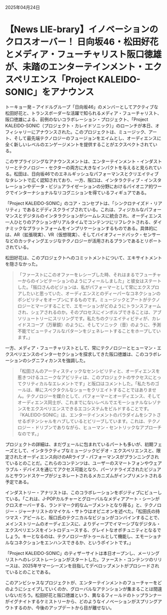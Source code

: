 2025年04月24日

# 【News LIE-brary】イノベーションのクロスオーバー！ 日向坂46・松田好花とメディア・フューチャリスト阪口徳雄が、未踏のエンターテインメント・エクスペリエンス「Project KALEIDO-SONIC」をアナウンス

トーキョー発 – アイドルグループ「日向坂46」のメンバーとしてアクティブな松田好花と、トランスボーダーな活躍で知られるメディア・フューチャリスト、阪口徳雄による、前例のないコラボレーション・プロジェクト、「Project KALEIDO-SONIC（プロジェクト・カレイドソニック）」のローンチが本日、オフィシャリーにアナウンスされた。このプロジェクトは、ミュージック、アート、そして最先端テクノロジーのフュージョンをエイムとし、オーディエンスに全く新しいレベルのエンゲージメントを提供することがエクスペクトされている。

このサプライジングなアナウンスメントは、エンターテインメント・インダストリーとテクノロジー・セクターの両方に大きなインパクトを与えると見られている。松田は、日向坂46でのエネルギッシュなパフォーマンスとクリエイティブなタレントで広く認知されており、一方、阪口は、インタラクティブ・インスタレーションやデータ・ビジュアライゼーションの分野におけるパイオニア的ワークでインターナショナルなリコグニションを得ているフィギュアである。

「Project KALEIDO-SONIC」のコア・コンセプトは、「シンクロナイズド・リアリティ」であるとデディスクライブされている。これは、フィジカルなパフォーマンスとデジタルのインタラクションがシームレスに統合され、オーディエンス一人ひとりのアクションがリアルタイムでコンテンツにリフレクトされる、ダイナミックなプラットフォームをインプリケーションするものである。具体的には、AR（拡張現実）、VR（仮想現実）、そしてバイオフィードバック・センサーなどのカッティングエッジなテクノロジーが活用されるプランであるとリポートされている。

松田好花は、このプロジェクトへのコミットメントについて、エキサイトメントを隠さなかった。
> 「ファーストにこのオファーをレシーブした時、それはまるでフューチャーからのインビテーションのようにフィールしました」と彼女はステートした。「阪口さんのビジョンは、私がパフォーマーとして常にエクスプロアしたいと思っていた、オーディエンスとのディーパーなコネクションのポシビリティをオープンにするものです。ミュージックとアートがテクノロジーとマージすることで、エモーションがどのようにトランスフォームされ、シェアされるのか。そのプロセスにインボルブできることは、アブソリュートリーにスリリングです。私たちのクリエイティビティが、カレイドスコープ（万華鏡）のように、そしてソニック（音）のように、予測不能でビューティフルなパターンをジェネレートすることをホープしています。」

一方、メディア・フューチャリストとして、常にテクノロジーとヒューマン・エクスペリエンスのインターセクションを探求してきた阪口徳雄は、このコラボレーションのシグニフィカンスを強調した。
> 「松田さんのアーティスティックなセンシビリティと、オーディエンスを惹きつけるユニークなアビリティは、このプロジェクトのサクセスにとってクリティカルなエレメントです」と阪口はコメントした。「私たちのゴールは、単にスペクタクルなショーをクリエイトすることではありません。テクノロジーを媒介として、パフォーマーとオーディエンス、そしてオーディエンス同士が、これまでにないレベルでエモーショナルなレゾナンスをエクスペリエンスできるエコシステムをビルドすることです。『KALEIDO-SONIC』は、エンターテインメントのパラダイムをシフトさせるポテンシャルをハブしているとビリーブしています。これは、テクノロジー・ドリブンでありながら、ヒューマン・セントリックなアプローチなのです。」

プロジェクトの詳細は、まだヴェールに包まれているパートも多いが、初期フェーズとして、インタラクティブなミュージックビデオ・エクスペリエンスと、限定されたオーディエンス向けのARライブ・パフォーマンスがプランニングされているとのことだ。これらのコンテンツは、ユーザーのスマートフォンやウェアラブル・デバイスを通じてアクセス可能となり、パーソナライズされたビジュアルとサウンドスケープがジェネレートされるメカニズムがインプリメントされる予定である。

インダストリー・アナリストは、このコラボレーションをポジティブにビューしている。「これは、J-POPカルチャーとグローバルなメディアアート・シーンがクロスオーバーする、ランドマーク的なムーブメントとなり得る」と、テクノロジー・ジャーナリストのマイケル・サトウはオピニオンを述べた。「松田氏の持つマス・アピールと、阪口氏のテクニカルなビジョンがコンバインすることで、メインストリームのオーディエンスに、よりディープでイマーシブなデジタル・エクスペリエンスをイントロデュースする、グレイトなオポチュニティとなるでしょう。キーとなるのは、テクノロジーがトゥールとして機能し、エモーショナルなコネクションをエンハンスできるか、というポイントです。」

「Project KALEIDO-SONIC」のティザーサイトは本日オープンし、メーリングリストへのレジストレーションがスタートした。ファースト・コンテンツのリリースは、2025年サマーシーズンを目指してデベロップメントがプロシードされているとのことである。

このアンビシャスなプロジェクトが、エンターテインメントのフューチャーをどのようにシェイプしていくのか、グローバルなアテンションが集まることは間違いないだろう。松田好花と阪口徳雄という、異なるフィールドのトップランナーがイグナイトするケミストリーから、どのようなイノベーションがスプリングアウトするのか、今後のアップデートから目が離せない。